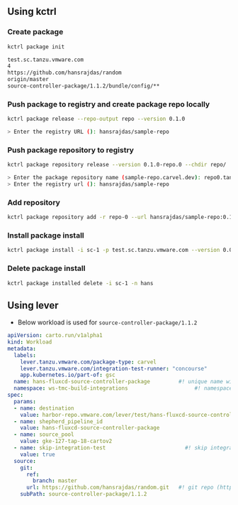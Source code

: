 ## Using kctrl
### Create package
```sh
kctrl package init

test.sc.tanzu.vmware.com
4
https://github.com/hansrajdas/random
origin/master
source-controller-package/1.1.2/bundle/config/**
```

### Push package to registry and create package repo locally
```sh
kctrl package release --repo-output repo --version 0.1.0

> Enter the registry URL (): hansrajdas/sample-repo
```

### Push package repository to registry
```sh
kctrl package repository release --version 0.1.0-repo.0 --chdir repo/

> Enter the package repository name (sample-repo.carvel.dev): repo0.tanzu.vmware.com
> Enter the registry url (): hansrajdas/sample-repo
```

### Add repository
```sh
kctrl package repository add -r repo-0 --url hansrajdas/sample-repo:0.1.0-repo0 -n hans
```

### Install package install
```sh
kctrl package install -i sc-1 -p test.sc.tanzu.vmware.com --version 0.0.1 -n hans
```

### Delete package install
```sh
kctrl package installed delete -i sc-1 -n hans
```

## Using lever
- Below workload is used for `source-controller-package/1.1.2`
```yaml
apiVersion: carto.run/v1alpha1
kind: Workload
metadata:
  labels:
    lever.tanzu.vmware.com/package-type: carvel
    lever.tanzu.vmware.com/integration-test-runner: "concourse"
    app.kubernetes.io/part-of: gsc
  name: hans-fluxcd-source-controller-package         #! unique name within your namespace
  namespace: ws-tmc-build-integrations                     #! namespace provisioned for your group
spec:
  params:
  - name: destination
    value: harbor-repo.vmware.com/lever/test/hans-fluxcd-source-controller-package
  - name: shepherd_pipeline_id
    value: hans-fluxcd-source-controller-package
  - name: source_pool
    value: gke-127-tap-18-cartov2
  - name: skip-integration-test                         #! skip integration tests for quick verification
    value: true
  source:
    git:
      ref:
        branch: master                                                 #! branch to track
      url: https://github.com/hansrajdas/random.git   #! git repo (https only)
    subPath: source-controller-package/1.1.2
```
